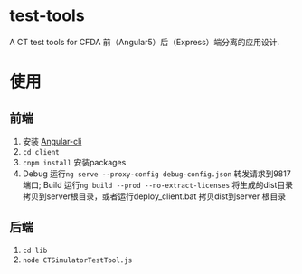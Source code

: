 # test-tools
A CT test tools for CFDA
前（Angular5）后（Express）端分离的应用设计.

# 使用
## 前端
1. 安装 [Angular-cli](https://github.com/angular/angular-cli/blob/master/README.md)
2. `cd client`
3. `cnpm install` 安装packages
4. Debug 运行`ng serve --proxy-config debug-config.json` 转发请求到9817端口;
   Build 运行`ng build --prod --no-extract-licenses` 将生成的dist目录拷贝到server根目录，或者运行deploy_client.bat 拷贝dist到server 根目录

## 后端
1. `cd lib`
2. `node CTSimulatorTestTool.js`
